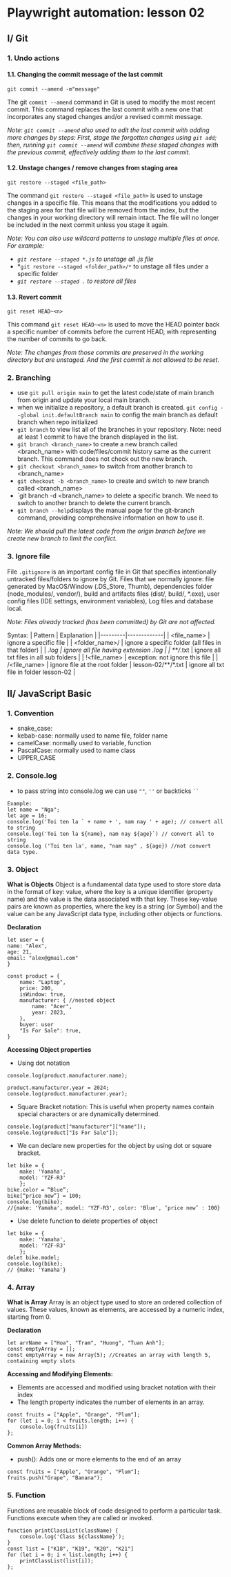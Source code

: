# Playwright automation: lesson 02
## I/ Git
### 1. Undo actions
#### 1.1. Changing the commit message of the last commit
```
git commit --amend -m"message"
```
The git `commit --amend` command in Git is used to modify the most recent commit. This command replaces the last commit with a new one that incorporates any staged changes and/or a revised commit message.

*Note: `git commit --amend` also used to edit the last commit with adding more changes by steps: First, stage the forgotten changes using `git add`; then, running `git commit --amend` will combine these staged changes with the previous commit, effectively adding them to the last commit.*

#### 1.2. Unstage changes / remove changes from staging area
```
git restore --staged <file_path>
```
The command `git restore --staged <file_path>` is used to unstage changes in a specific file. This means that the modifications you added to the staging area for that file will be removed from the index, but the changes in your working directory will remain intact. The file will no longer be included in the next commit unless you stage it again.

*Note: You can also use wildcard patterns to unstage multiple files at once. For example:*
- *`git restore --staged *.js` to unstage all .js file*
- *`git restore --staged <folder_path>/*` to unstage all files under a specific folder
- *`git restore --staged .` to restore all files*

#### 1.3. Revert commit
```
git reset HEAD~<n>
```
This command `git reset HEAD~<n>` is used to move the HEAD pointer back a specific number of commits before the current HEAD, with <n> representing the number of commits to go back.

*Note: The changes from those <n> commits are preserved in the working directory but are unstaged. And the first commit is not allowed to be reset.*

### 2. Branching
- use `git pull origin main` to get the latest code/state of main branch from origin and update your local main branch.
- when we initialize a repository, a default branch is created. `git config --global init.defaultBranch main` to config the main branch as default branch when repo initialized
- `git branch` to view list all of the branches in your repository. Note: need at least 1 commit to have the branch displayed in the list.
- `git branch <branch_name>` to create a new branch called <branch_name> with code/files/commit history same as the current branch. This command does not check out the new branch.
- `git checkout <branch_name>` to switch from another branch to <branch_name>
- `git checkout -b <branch_name>` to create and switch to new branch called <branch_name>
- `git branch -d <branch_name> to delete a specific branch. We need to switch to another branch to delete the current branch.
- `git branch --help`displays the manual page for the git-branch command, providing comprehensive information on how to use it.

*Note: We should pull the latest code from the origin branch before we create new branch to limit the conflict.*

### 3. Ignore file
File `.gitignore` is an important config file in Git that specifies intentionally untracked files/folders to ignore by Git. 
Files that we normally ignore: file generated by MacOS/Window (.DS_Store, Thumb), dependencies folder (node_modules/, vendor/), build and artifacts files (dist/, build/, *.exe), user config files (IDE settings, environment variables), Log files and database local.

*Note: Files already tracked (has been committed) by Git are not affected.*

Syntax:
| Pattern | Explanation |
|---------|-------------|
| <file_name> | ignore a specific file |
| <folder_name>/ | ignore a specific folder (all files in that folder) |
| *.log | ignore all file having extension .log |
| **/*.txt | ignore all txt files in all sub folders |
| !<file_name> | exception: not ignore this file |
| /<file_name> | ignore file at the root folder
| lesson-02/**/*.txt | ignore all txt file in folder lesson-02 |

## II/ JavaScript Basic
### 1. Convention
- snake_case: 
- kebab-case: normally used to name file, folder name
- camelCase: normally used to variable, function
- PascalCase: normally used to name class
- UPPER_CASE
### 2. Console.log
- to pass string into console.log we can use `""`, `''` or backticks ` `` `
```
Example:
let name = "Nga";
let age = 16;
console.log('Toi ten la ` + name + ', nam nay ' + age); // convert all to string
console.log('Toi ten la ${name}, nam nay ${age}`) // convert all to string
console.log ('Toi ten la', name, "nam nay" , ${age}) //not convert data type.
```

### 3. Object
**What is Objects** 
Object is a fundamental data type used to store store data in the format of key: value, where the key is a unique identifier (property name) and the value is the data associated with that key. These key-value pairs are known as properties, where the key is a string (or Symbol) and the value can be any JavaScript data type, including other objects or functions.

**Declaration**
```
let user = {
name: "Alex",
age: 21,
email: "alex@gmail.com"
}

const product = {
    name: "Laptop",
    price: 200,
    isWindow: true,
    manufacturer: { //nested object
        name: "Acer",
        year: 2023,
    },
    buyer: user
    "Is For Sale": true,
}
```

**Accessing Object properties**
- Using dot notation
```
console.log(product.manufacturer.name);
```
```
product.manufacturer.year = 2024;
console.log(product.manufacturer.year);
```

- Square Bracket notation: This is useful when property names contain special characters or are dynamically determined.
```
console.log(product["manufacturer"]["name"]);
console.log(product["Is For Sale"]);
```
- We can declare new properties for the object by using dot or square bracket.
```
let bike = {
    make: 'Yamaha',
    model: 'YZF-R3'
    };
bike.color = “Blue”;
bike[“price new”] = 100;
console.log(bike);
//{make: 'Yamaha', model: 'YZF-R3', color: 'Blue', ‘price new’ : 100}
```
- Use delete function to delete properties of object
```
let bike = {
    make: 'Yamaha',
    model: 'YZF-R3'
    };
delet bike.model;
console.log(bike);
// {make: 'Yamaha'} 
```

### 4. Array
**What is Array** 
    Array is an object type used to store an ordered collection of values. These values, known as elements, are accessed by a numeric index, starting from 0.

**Declaration**
```
let arrName = ["Hoa", "Tram", "Huong", "Tuan Anh"];
const emptyArray = [];
const emptyArray = new Array(5); //Creates an array with length 5, containing empty slots
```

**Accessing and Modifying Elements:**
- Elements are accessed and modified using bracket notation with their index
- The length property indicates the number of elements in an array.
```
const fruits = ["Apple", "Orange", "Plum"];
for (let i = 0; i < fruits.length; i++) {
    console.log(fruits[i])
};
```
**Common Array Methods:**
- push(): Adds one or more elements to the end of an array
```
const fruits = ["Apple", "Orange", "Plum"];
fruits.push("Grape", "Banana");
```

### 5. Function
Functions are reusable block of code designed to perform a particular task. Functions execute when they are called or invoked.

```
function printClassList(className) {
    console.log('Class ${className}');
}
const list = ["K18", "K19", "K20", "K21"]
for (let i = 0; i < list.length; i++) {
    printClassList(list[i]);
};